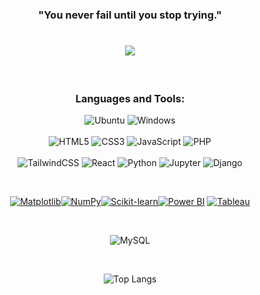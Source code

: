 <h3 align=center>"You never fail until you stop trying."</h3>
<h1 align=center><img src="https://readme-typing-svg.herokuapp.com?font=jetbrains+mono&color=%teal&size=20&center=true&vCenter=true&lines=ANDRIAMBOLOLOHASINA+Yvan+Faideau"></h1>

<br>

<div align="center">

</div>

<h3 align="center">Languages and Tools:</h3>
<div align="center"> 


    
![Ubuntu](https://img.shields.io/badge/Ubuntu-E95420?style=for-the-badge&logo=ubuntu&logoColor=white) ![Windows](https://img.shields.io/badge/Windows-0078D6?style=for-the-badge&logo=windows&logoColor=white)
<br>    
![HTML5](https://img.shields.io/badge/html5-%23E34F26.svg?style=for-the-badge&logo=html5&logoColor=white) ![CSS3](https://img.shields.io/badge/css3-%231572B6.svg?style=for-the-badge&logo=css3&logoColor=white) ![JavaScript](https://img.shields.io/badge/javascript-%23323330.svg?style=for-the-badge&logo=javascript&logoColor=%23F7DF1E) ![PHP](https://img.shields.io/badge/php-%23777BB4.svg?style=for-the-badge&logo=php&logoColor=white)
<br>    
![TailwindCSS](https://img.shields.io/badge/tailwindcss-%2338B2AC.svg?style=for-the-badge&logo=tailwind-css&logoColor=white) ![React](https://img.shields.io/badge/react-%2320232a.svg?style=for-the-badge&logo=react&logoColor=%2361DAFB) ![Python](https://img.shields.io/badge/python-%2314354C.svg?style=for-the-badge&logo=python&logoColor=white) ![Jupyter](https://img.shields.io/badge/jupyter-%23F37626.svg?style=for-the-badge&logo=jupyter&logoColor=white) ![Django](https://img.shields.io/badge/django-%23092E20.svg?style=for-the-badge&logo=django&logoColor=white)

<br>

[![Matplotlib](https://img.shields.io/badge/Matplotlib-3B5284?style=for-the-badge&logo=python&logoColor=white)](https://matplotlib.org/)[![NumPy](https://img.shields.io/badge/NumPy-013243?style=for-the-badge&logo=numpy&logoColor=white)](https://numpy.org/)[![Scikit-learn](https://img.shields.io/badge/Scikit--Learn-F7931E?style=for-the-badge&logo=scikit-learn&logoColor=white)](https://scikit-learn.org/)[![Power BI](https://img.shields.io/badge/PowerBI-F2C811?style=for-the-badge&logo=powerbi&logoColor=black)](https://powerbi.microsoft.com/) [![Tableau](https://img.shields.io/badge/Tableau-E97627?style=for-the-badge&logo=tableau&logoColor=white)](https://www.tableau.com/)


<br>


 
![MySQL](https://img.shields.io/badge/mysql-%2300f.svg?style=for-the-badge&logo=mysql&logoColor=white) 

<br>

<p align="center">
  <img src="https://github-readme-stats.vercel.app/api/top-langs/?username=yvanfai&layout=compact&theme=radical" alt="Top Langs"/>
</p>


</div>




















